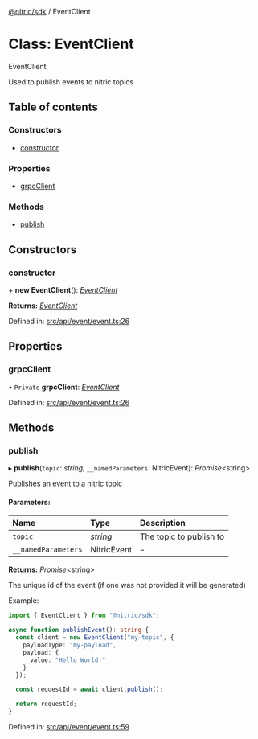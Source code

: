 [@nitric/sdk](../README.md) / EventClient

# Class: EventClient

EventClient

Used to publish events to nitric topics

## Table of contents

### Constructors

- [constructor](eventclient.md#constructor)

### Properties

- [grpcClient](eventclient.md#grpcclient)

### Methods

- [publish](eventclient.md#publish)

## Constructors

### constructor

\+ **new EventClient**(): [*EventClient*](eventclient.md)

**Returns:** [*EventClient*](eventclient.md)

Defined in: [src/api/event/event.ts:26](https://github.com/nitrictech/node-sdk/blob/0bd29fc/src/api/event/event.ts#L26)

## Properties

### grpcClient

• `Private` **grpcClient**: [*EventClient*](grpc.event.eventclient.md)

Defined in: [src/api/event/event.ts:26](https://github.com/nitrictech/node-sdk/blob/0bd29fc/src/api/event/event.ts#L26)

## Methods

### publish

▸ **publish**(`topic`: *string*, `__namedParameters`: NitricEvent): *Promise*<string\>

Publishes an event to a nitric topic

#### Parameters:

Name | Type | Description |
:------ | :------ | :------ |
`topic` | *string* | The topic to publish to   |
`__namedParameters` | NitricEvent | - |

**Returns:** *Promise*<string\>

The unique id of the event (if one was not provided it will be generated)

Example:
```typescript
import { EventClient } from "@nitric/sdk";

async function publishEvent(): string {
  const client = new EventClient("my-topic", {
    payloadType: "my-payload",
    payload: {
      value: "Hello World!"
    }
  });

  const requestId = await client.publish();

  return requestId;
}
```

Defined in: [src/api/event/event.ts:59](https://github.com/nitrictech/node-sdk/blob/0bd29fc/src/api/event/event.ts#L59)
